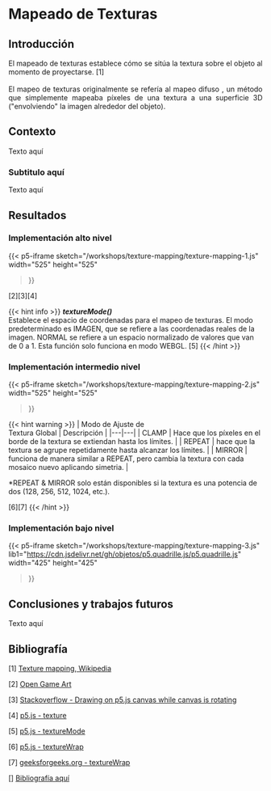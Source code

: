 # Mapeado de Texturas

## Introducción
<div style="text-align: justify">
El mapeado de texturas establece cómo se sitúa la textura sobre el objeto al momento de proyectarse. [1]
<br/><br/>
El mapeo de texturas originalmente se refería al mapeo difuso , un método que simplemente mapeaba píxeles de una textura a una superficie 3D ("envolviendo" la imagen alrededor del objeto). 
</div>

## Contexto
<div style="text-align: justify">
Texto aquí
</div>

### Subtitulo aquí
<div style="text-align: justify">
Texto aquí
</div>

## Resultados
### Implementación alto nivel
{{< p5-iframe sketch="/workshops/texture-mapping/texture-mapping-1.js"
   width="525" height="525"
>}}

[2][3][4]

{{< hint info >}}
***textureMode()***<br/>
Establece el espacio de coordenadas para el mapeo de texturas. El modo predeterminado es IMAGEN, que se refiere a las coordenadas reales de la imagen. NORMAL se refiere a un espacio normalizado de valores que van de 0 a 1. Esta función solo funciona en modo WEBGL. [5]
{{< /hint >}}

### Implementación intermedio nivel
{{< p5-iframe sketch="/workshops/texture-mapping/texture-mapping-2.js"
   width="525" height="525"
>}}

{{< hint warning >}}
| Modo de Ajuste de <br/>Textura Global | Descripción |
|---|---|
| CLAMP  | Hace que los píxeles en el borde de la textura se extiendan hasta los límites. |
| REPEAT | hace que la textura se agrupe repetidamente hasta alcanzar los límites. |
| MIRROR | funciona de manera similar a REPEAT, pero cambia la textura con cada mosaico nuevo aplicando simetria. |

*REPEAT & MIRROR solo están disponibles si la textura es una potencia de dos (128, 256, 512, 1024, etc.).

[6][7]
{{< /hint >}}

### Implementación bajo nivel
{{< p5-iframe sketch="/workshops/texture-mapping/texture-mapping-3.js"
   lib1="https://cdn.jsdelivr.net/gh/objetos/p5.quadrille.js/p5.quadrille.js"
   width="425" height="425"
>}}

## Conclusiones y trabajos futuros
<div style="text-align: justify">
Texto aquí
</div>

## Bibliografía
[1]
[Texture mapping, Wikipedia](https://en.wikipedia.org/wiki/Texture_mapping)

[2]
[Open Game Art](https://opengameart.org/content/rpg-item-collection-3)

[3]
[Stackoverflow - Drawing on p5.js canvas while canvas is rotating](https://stackoverflow.com/questions/54724746/drawing-on-p5-js-canvas-while-canvas-is-rotating)

[4]
[p5.js - texture](https://p5js.org/es/reference/#/p5/texture)

[5]
[p5.js - textureMode](https://p5js.org/es/reference/#/p5/textureMode)

[6]
[p5.js - textureWrap](https://p5js.org/es/reference/#/p5/textureWrap)

[7]
[geeksforgeeks.org - textureWrap](https://www.geeksforgeeks.org/p5-js-texturewrap-method/)

[]
[Bibliografía aquí](link-here)